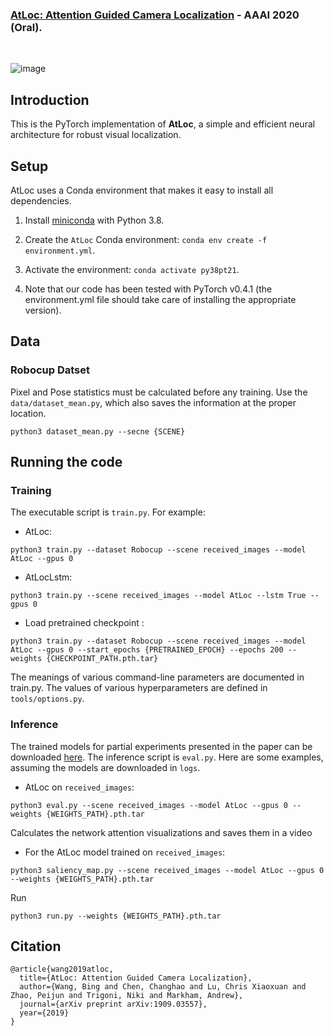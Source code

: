 
### [AtLoc: Attention Guided Camera Localization](https://arxiv.org/abs/1909.03557) - AAAI 2020 (Oral).
<br/>

![image](https://github.com/Kudos12th/kudos_localization/assets/63325450/60675056-3ead-4371-ba81-cba0d410b319)


## Introduction 

This is the PyTorch implementation of **AtLoc**, a simple and efficient neural architecture for robust visual localization.

## Setup

AtLoc uses a Conda environment that makes it easy to install all dependencies.

1. Install [miniconda](https://docs.conda.io/en/latest/miniconda.html) with Python 3.8.

2. Create the `AtLoc` Conda environment: `conda env create -f environment.yml`.

3. Activate the environment: `conda activate py38pt21`.

4. Note that our code has been tested with PyTorch v0.4.1 (the environment.yml file should take care of installing the appropriate version).

## Data

### Robocup Datset

Pixel and Pose statistics must be calculated before any training. Use the `data/dataset_mean.py`, which also saves the information at the proper location.


```
python3 dataset_mean.py --secne {SCENE}
```

## Running the code


### Training


The executable script is `train.py`. For example:

- AtLoc: 
```
python3 train.py --dataset Robocup --scene received_images --model AtLoc --gpus 0
```

- AtLocLstm: 
```
python3 train.py --scene received_images --model AtLoc --lstm True --gpus 0
```

- Load pretrained checkpoint :
```
python3 train.py --dataset Robocup --scene received_images --model AtLoc --gpus 0 --start_epochs {PRETRAINED_EPOCH} --epochs 200 --weights {CHECKPOINT_PATH.pth.tar}  
```

The meanings of various command-line parameters are documented in train.py. The values of various hyperparameters are defined in `tools/options.py`.

### Inference
The trained models for partial experiments presented in the paper can be downloaded [here](https://drive.google.com/drive/folders/1inY29zupeCmvIF5SsJhQDEzo_jzY0j6Q). The inference script is `eval.py`. Here are some examples, assuming the models are downloaded in `logs`.

- AtLoc on `received_images`: 
```
python3 eval.py --scene received_images --model AtLoc --gpus 0 --weights {WEIGHTS_PATH}.pth.tar
```

Calculates the network attention visualizations and saves them in a video

- For the AtLoc model trained on `received_images`:
```
python3 saliency_map.py --scene received_images --model AtLoc --gpus 0 --weights {WEIGHTS_PATH}.pth.tar 
```

Run
```
python3 run.py --weights {WEIGHTS_PATH}.pth.tar 
```


## Citation

```
@article{wang2019atloc,
  title={AtLoc: Attention Guided Camera Localization},
  author={Wang, Bing and Chen, Changhao and Lu, Chris Xiaoxuan and Zhao, Peijun and Trigoni, Niki and Markham, Andrew},
  journal={arXiv preprint arXiv:1909.03557},
  year={2019}
}
```
